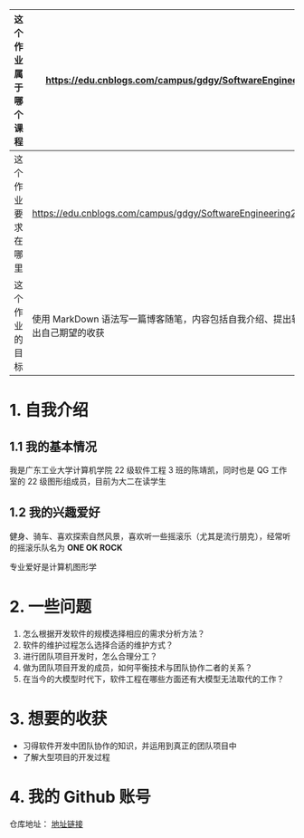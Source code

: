 | 这个作业属于哪个课程 | https://edu.cnblogs.com/campus/gdgy/SoftwareEngineering2024/?page=2 |
| -------------------- | ------------------------------------------------------------ |
| 这个作业要求在哪里   | https://edu.cnblogs.com/campus/gdgy/SoftwareEngineering2024/homework/13135 |
| 这个作业的目标       | 使用 MarkDown 语法写一篇博客随笔，内容包括自我介绍、提出软件工程相关的问题和写出自己期望的收获 |
# 1. 自我介绍
## 1.1 我的基本情况
我是广东工业大学计算机学院 22 级软件工程 3 班的陈靖凯，同时也是 QG 工作室的 22 级图形组成员，目前为大二在读学生
## 1.2 我的兴趣爱好

健身、骑车、喜欢探索自然风景，喜欢听一些摇滚乐（尤其是流行朋克），经常听的摇滚乐队名为 **ONE OK ROCK**

专业爱好是计算机图形学
# 2. 一些问题
1. 怎么根据开发软件的规模选择相应的需求分析方法？
2. 软件的维护过程怎么选择合适的维护方式？
3. 进行团队项目开发时，怎么合理分工？
4. 做为团队项目开发的成员，如何平衡技术与团队协作二者的关系？
5. 在当今的大模型时代下，软件工程在哪些方面还有大模型无法取代的工作？

# 3. 想要的收获
* 习得软件开发中团队协作的知识，并运用到真正的团队项目中
* 了解大型项目的开发过程
# 4. 我的 Github 账号
仓库地址： [地址链接](https://github.com/GatsbyChenJk/GatsbyChenJk)